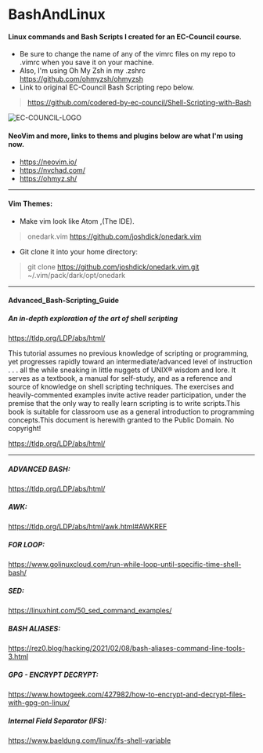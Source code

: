 # BashAndLinux

#### Linux commands and Bash Scripts I created for an EC-Council course. 
- Be sure to change the name of any of the vimrc files on my repo to .vimrc when you save it on your machine.
- Also, I'm using Oh My Zsh in my .zshrc https://github.com/ohmyzsh/ohmyzsh
- Link to original EC-Council Bash Scripting repo below.

>https://github.com/codered-by-ec-council/Shell-Scripting-with-Bash

![EC-COUNCIL-LOGO](https://user-images.githubusercontent.com/46334926/152244010-673a77a5-4309-4eba-b9d5-719d9af98e06.png)


#### NeoVim and more, links to thems and plugins below are what I'm using now.

- https://neovim.io/
- https://nvchad.com/
- https://ohmyz.sh/



---
#### Vim Themes:


- Make vim look like Atom ,(The IDE). 
>onedark.vim
>https://github.com/joshdick/onedark.vim

- Git clone it into your home directory:
>git clone https://github.com/joshdick/onedark.vim.git   ~/.vim/pack/dark/opt/onedark

---


#### Advanced_Bash-Scripting_Guide
##### An in-depth exploration of the art of shell scripting

https://tldp.org/LDP/abs/html/

This tutorial assumes no previous knowledge of scripting or programming,
yet progresses rapidly toward an intermediate/advanced level of instruction . . . 
all the while sneaking in little nuggets of UNIX® wisdom and lore. 
It serves as a textbook, a manual for self-study, and as a reference and source of knowledge on shell scripting techniques.
The exercises and heavily-commented examples invite active reader participation, under the premise that the only way to really learn scripting is to write scripts.This book is suitable for classroom use as a general introduction to programming concepts.This document is herewith granted to the Public Domain. No copyright!

https://tldp.org/LDP/abs/html/

---

##### ADVANCED BASH:
https://tldp.org/LDP/abs/html/ 


##### AWK:
https://tldp.org/LDP/abs/html/awk.html#AWKREF


##### FOR LOOP:
https://www.golinuxcloud.com/run-while-loop-until-specific-time-shell-bash/


##### SED:
https://linuxhint.com/50_sed_command_examples/


##### BASH ALIASES:
https://rez0.blog/hacking/2021/02/08/bash-aliases-command-line-tools-3.html


##### GPG - ENCRYPT DECRYPT:
https://www.howtogeek.com/427982/how-to-encrypt-and-decrypt-files-with-gpg-on-linux/


##### Internal Field Separator (IFS):
https://www.baeldung.com/linux/ifs-shell-variable

